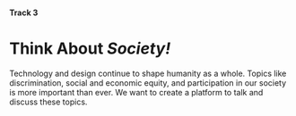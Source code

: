 #### Track 3

# Think About *Society!*

Technology and design continue to shape humanity as a whole. Topics like
discrimination, social and economic equity, and participation in our society is
more important than ever. We want to create a platform to talk and discuss
these topics.
